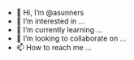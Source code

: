 - 👋 Hi, I’m @asunners
- 👀 I’m interested in ...
- 🌱 I’m currently learning ...
- 💞️ I’m looking to collaborate on ...
- 📫 How to reach me ...

<!---
asunners/asunners is a ✨ special ✨ repository because its `README.md` (this file) appears on your GitHub profile.
You can click the Preview link to take a look at your changes.
--->
